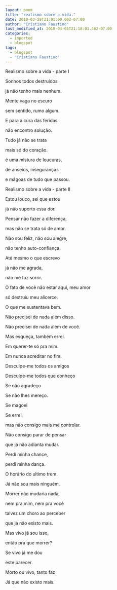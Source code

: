 ```yaml
---
layout: poem
title: "realismo sobre a vida."
date: 2010-03-28T21:01:00.002-07:00
author: "Cristiano Faustino"
last_modified_at: 2010-04-05T21:18:01.462-07:00
categories:
  - imported
  - blogspot
tags:
  - blogspot
  - "Cristiano Faustino"
---
```


Realismo sobre a vida - parte I

Sonhos todos destruídos

já não tenho mais nenhum.

Mente vaga no escuro

sem sentido, rumo algum.

E para a cura das feridas

não encontro solução.

Tudo já não se trata

mais só do coração.

é uma mistura de loucuras,

de anseios, inseguranças

e mágoas de tudo que passou.

Realismo sobre a vida - parte II

Estou louco, sei que estou

já não suporto essa dor.

Pensar não fazer a diferença,

mas não se trata só de amor.

Não sou feliz, não sou alegre,

não tenho auto-confiança.

Até mesmo o que escrevo

já não me agrada,

não me faz sorrir.

O fato de você não estar aqui, meu amor

só destruiu meu alicerce.

O que me sustentava bem.

Não precisei de nada além disso.

Não precisei de nada além de você.

Mas esqueça, também errei.

Em querer-te só pra mim.

Em nunca acreditar no fim.

Desculpe-me todos os amigos

Desculpe-me todos que conheço

Se não agradeço

Se não lhes mereço.

Se magoei

Se errei, 

mas não consigo mais me controlar.

Não consigo parar de pensar

que já não adianta mudar.

Perdi minha chance,

perdi minha dança.

O horário do ultimo trem.

Já não sou mais ninguém.

Morrer não mudaria nada,

nem pra mim, nem pra você

talvez um choro ao perceber

que já não existo mais.

Mas vivo já sou isso,

então pra que morrer?

Se vivo já me dou 

este parecer.

Morto ou vivo, tanto faz

Já que não existo mais.